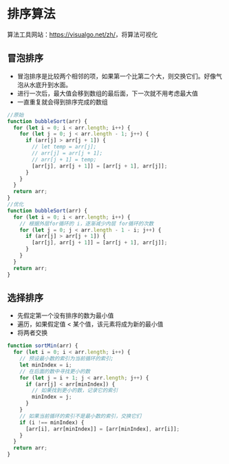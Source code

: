 # 排序算法

算法工具网站：<https://visualgo.net/zh/>，将算法可视化

## 冒泡排序

- 冒泡排序是比较两个相邻的项，如果第一个比第二个大，则交换它们。好像气泡从水底升到水面。
- 进行一次后，最大值会移到数组的最后面，下一次就不用考虑最大值
- 一直重复就会得到排序完成的数组

```js
//原始
function bubbleSort(arr) {
  for (let i = 0; i < arr.length; i++) {
    for (let j = 0; j < arr.length - 1; j++) {
      if (arr[j] > arr[j + 1]) {
        // let temp = arr[j];
        // arr[j] = arr[j + 1];
        // arr[j + 1] = temp;
        [arr[j], arr[j + 1]] = [arr[j + 1], arr[j]];
      }
    }
  }
  return arr;
}
//优化
function bubbleSort(arr) {
  for (let i = 0; i < arr.length; i++) {
    // 根据外层for循环的 i，逐渐减少内层 for循环的次数
    for (let j = 0; j < arr.length - 1 - i; j++) {
      if (arr[j] > arr[j + 1]) {
        [arr[j], arr[j + 1]] = [arr[j + 1], arr[j]];
      }
    }
  }
  return arr;
}
```

## 选择排序

- 先假定第一个没有排序的数为最小值
- 遍历，如果假定值 < 某个值，该元素将成为新的最小值
- 将两者交换

```js
function sortMin(arr) {
  for (let i = 0; i < arr.length; i++) {
    // 预设最小数的索引为当前循环的索引;
    let minIndex = i;
    // 在后面的数中寻找更小的数
    for (let j = i + 1; j < arr.length; j++) {
      if (arr[j] < arr[minIndex]) {
        // 如果找到更小的数，记录它的索引
        minIndex = j;
      }
    }
    // 如果当前循环的索引不是最小数的索引，交换它们
    if (i !== minIndex) {
      [arr[i], arr[minIndex]] = [arr[minIndex], arr[i]];
    }
  }
  return arr;
}
```
